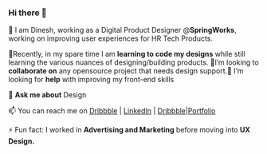 ### Hi there 👋
🔭 I am Dinesh, working as a Digital Product Designer @<b>SpringWorks</b>, working on improving user experiences for HR Tech Products.

🌱Recently, in my spare time I am <b>learning to code my designs</b> while still learning the various nuances of designing/building products. 👯I’m looking to <b>collaborate on</b> any opensource project that needs design support.🤔 I’m looking for <b>help</b> with improving my front-end skills<br>

💬 <b>Ask me about</b> Design

📫 You can reach me on <a href="https://dribbble.com/deesenapati">Dribbble</a> | <a href="https://wwww.linkedin.com/in/dineshkumarsenapati/">LinkedIn</a> | <a href="https://twitter.com/deesenapati">Dribbble</a>|<a href="https://wwww.dineshsenapati.com">Portfolio</a> 

⚡ Fun fact: I worked in <b>Advertising and Marketing</b> before moving into <b>UX Design.</b>


<!--
**deesenapati/deesenapati** is a ✨ _special_ ✨ repository because its `README.md` (this file) appears on your GitHub profile.

Here are some ideas to get you started:

- 🔭 I’m currently working on improving user experiences for HR Tech products at SpringWorks
- 🌱 I’m currently learning - to code my designs and always practising whatever I've learnt. 
- 👯 I’m looking to collaborate on any opensource projects that need design support.
- 🤔 I’m looking for help with improving my front-end skills
- 💬 Ask me about Design
- 📫 How to reach me thenomadgeneral@gmail.com
- ⚡ Fun fact: I worked in Advertising and Marketing before moving into UX Design.
-->
